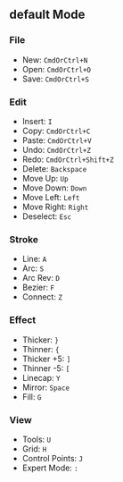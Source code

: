 ## default Mode

### File
- New: `CmdOrCtrl+N`
- Open: `CmdOrCtrl+O`
- Save: `CmdOrCtrl+S`

### Edit
- Insert: `I`
- Copy: `CmdOrCtrl+C`
- Paste: `CmdOrCtrl+V`
- Undo: `CmdOrCtrl+Z`
- Redo: `CmdOrCtrl+Shift+Z`
- Delete: `Backspace`
- Move Up: `Up`
- Move Down: `Down`
- Move Left: `Left`
- Move Right: `Right`
- Deselect: `Esc`

### Stroke
- Line: `A`
- Arc: `S`
- Arc Rev: `D`
- Bezier: `F`
- Connect: `Z`

### Effect
- Thicker: `}`
- Thinner: `{`
- Thicker +5: `]`
- Thinner -5: `[`
- Linecap: `Y`
- Mirror: `Space`
- Fill: `G`

### View
- Tools: `U`
- Grid: `H`
- Control Points: `J`
- Expert Mode: `:`


